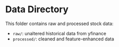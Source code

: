 # Data Directory

This folder contains raw and processed stock data:
- `raw/`: unaltered historical data from yfinance
- `processed/`: cleaned and feature-enhanced data